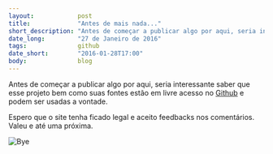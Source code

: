 ```yaml
---
layout:            post
title:             "Antes de mais nada..."
short_description: "Antes de começar a publicar algo por aqui, seria interessante saber que esse projeto bem como suas fontes estão em livre acesso no Github."
date_long:         "27 de Janeiro de 2016"
tags:              github
date_short:        "2016-01-28T17:00"
body:              blog
---
```


Antes de começar a publicar algo por aqui, seria interessante saber que esse projeto bem como suas fontes estão em livre acesso no <a href="https://github.com/boniattirodrigo/boniattirodrigo.github.io" target="_blank">Github</a> e podem ser usadas a vontade.

Espero que o site tenha ficado legal e aceito feedbacks nos comentários. Valeu e até uma próxima.

![Bye](https://s3.amazonaws.com/f.cl.ly/items/1t0K0r0F1w0a0m3c2U1w/giphy.gif?v=2c618cec)
